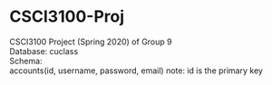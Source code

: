 # CSCI3100-Proj
CSCI3100 Project (Spring 2020) of Group 9 <br/>
Database: cuclass <br/>
Schema: <br/>
accounts(id, username, password, email) note: id is the primary key
